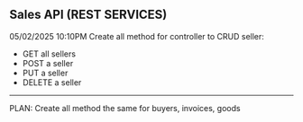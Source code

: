 Sales API (REST SERVICES)
-----
05/02/2025 10:10PM
Create all method for controller to CRUD seller:
+ GET all sellers
+ POST a seller
+ PUT a seller
+ DELETE a seller
--------
PLAN: 
Create all method the same for buyers, invoices, goods
